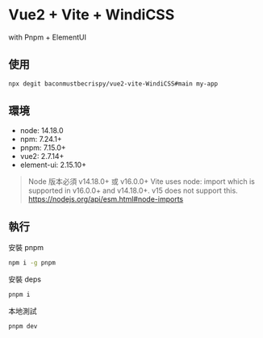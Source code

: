 # Vue2 + Vite + WindiCSS

with Pnpm + ElementUI

## 使用

```sh
npx degit baconmustbecrispy/vue2-vite-WindiCSS#main my-app
```

## 環境

- node: 14.18.0
- npm: 7.24.1+
- pnpm: 7.15.0+
- vue2: 2.7.14+
- element-ui: 2.15.10+

> Node 版本必須 v14.18.0+ 或 v16.0.0+
> Vite uses node: import which is supported in v16.0.0+ and v14.18.0+.
> v15 does not support this. https://nodejs.org/api/esm.html#node-imports

## 執行

安裝 pnpm

```sh
npm i -g pnpm
```

安裝 deps

```sh
pnpm i
```

本地測試

```sh
pnpm dev
```
